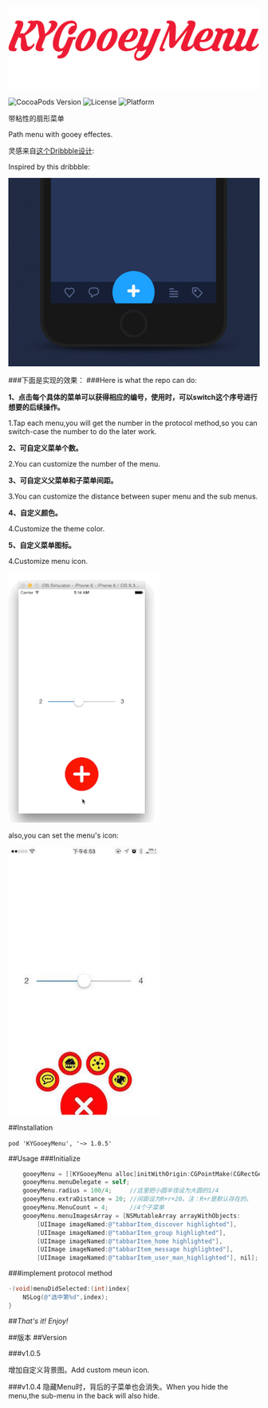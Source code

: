 
<p align="left" >
  <img src="logo.png" alt="KYGooeyMenu" title="KYGooeyMenu">
</p>

![CocoaPods Version](https://img.shields.io/badge/pod-v1.0.5-brightgreen.svg)
![License](https://img.shields.io/badge/license-MIT-blue.svg)
![Platform](https://img.shields.io/badge/platform-iOS-red.svg)

带粘性的扇形菜单

Path menu with gooey effectes.


灵感来自[这个Dribbble设计](https://dribbble.com/shots/1936758-GIF-of-the-Tap-Bar-Concept):

Inspired by this dribbble:

![](dribble_demo.gif)

###下面是实现的效果：
###Here is what the repo can do:

**1、点击每个具体的菜单可以获得相应的编号，使用时，可以switch这个序号进行想要的后续操作。**

1.Tap each menu,you will get the number in the protocol method,so you can switch-case the number to do the later work.

**2、可自定义菜单个数。**

2.You can customize the number of the menu.

**3、可自定义父菜单和子菜单间距。**

3.You can customize the distance between super menu and the sub menus.

**4、自定义颜色。**

4.Customize the theme color.

**5、自定义菜单图标。**

4.Customize menu icon.


![](gooey.gif)


also,you can set the menu's icon:


![](screenshot.jpg)



##Installation

`pod 'KYGooeyMenu', '~> 1.0.5'`


##Usage
###Initialize
```objective-c
    gooeyMenu = [[KYGooeyMenu alloc]initWithOrigin:CGPointMake(CGRectGetMidX(self.view.frame)-50, 500) andDiameter:100.0f andDelegate:self themeColor:[UIColor redColor]];
    gooeyMenu.menuDelegate = self;
    gooeyMenu.radius = 100/4;     //这里把小圆半径设为大圆的1/4
    gooeyMenu.extraDistance = 20; //间距设为R+r+20。注：R+r是默认存在的。
    gooeyMenu.MenuCount = 4;      //4个子菜单
    gooeyMenu.menuImagesArray = [NSMutableArray arrayWithObjects:
        [UIImage imageNamed:@"tabbarItem_discover highlighted"],
        [UIImage imageNamed:@"tabbarItem_group highlighted"],
        [UIImage imageNamed:@"tabbarItem_home highlighted"],
        [UIImage imageNamed:@"tabbarItem_message highlighted"],
        [UIImage imageNamed:@"tabbarItem_user_man_highlighted"], nil];

```

###implement protocol method
```objective-c
-(void)menuDidSelected:(int)index{
    NSLog(@"选中第%d",index);
}

```

##*That's it!*    *Enjoy!*


##版本
##Version

###v1.0.5 

 增加自定义背景图。Add custom meun icon.
 
###v1.0.4
  隐藏Menu时，背后的子菜单也会消失。When you hide the menu,the sub-menu in the back will also hide.
  
